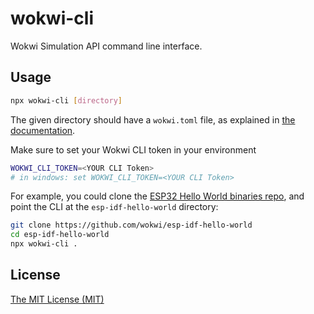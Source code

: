 # wokwi-cli

Wokwi Simulation API command line interface.

## Usage

```sh
npx wokwi-cli [directory]
```

The given directory should have a `wokwi.toml` file, as explained in [the documentation](https://docs.wokwi.com/vscode/project-config#wokwitoml).

Make sure to set your Wokwi CLI token in your environment

```sh
WOKWI_CLI_TOKEN=<YOUR CLI Token>
# in windows: set WOKWI_CLI_TOKEN=<YOUR CLI Token>
```

For example, you could clone the [ESP32 Hello World binaries repo](https://github.com/wokwi/esp-idf-hello-world), and point the CLI at the `esp-idf-hello-world` directory:

```bash
git clone https://github.com/wokwi/esp-idf-hello-world
cd esp-idf-hello-world
npx wokwi-cli .
```

## License

[The MIT License (MIT)](LICENSE)
